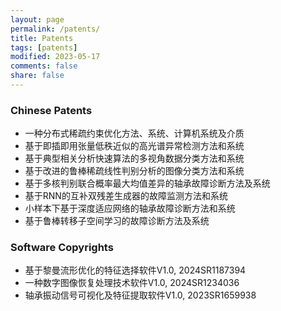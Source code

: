 ```yaml
---
layout: page
permalink: /patents/
title: Patents
tags: [patents]
modified: 2023-05-17 
comments: false
share: false
---
```



### Chinese Patents

* 一种分布式稀疏约束优化方法、系统、计算机系统及介质 <br>
* 基于即插即用张量低秩近似的高光谱异常检测方法和系统 <br>
* 基于典型相关分析快速算法的多视角数据分类方法和系统 <br>
* 基于改进的鲁棒稀疏线性判别分析的图像分类方法和系统 <br>
* 基于多核判别联合概率最大均值差异的轴承故障诊断方法及系统 <br>
* 基于RNN的互补双残差生成器的故障监测方法和系统 <br>
* 小样本下基于深度适应网络的轴承故障诊断方法和系统 <br>
* 基于鲁棒转移子空间学习的故障诊断方法及系统 <br>


### Software Copyrights

* 基于黎曼流形优化的特征选择软件V1.0, 2024SR1187394 <br>
* 一种数字图像恢复处理技术软件V1.0, 2024SR1234036 <br>
* 轴承振动信号可视化及特征提取软件V1.0, 2023SR1659938 <br>


